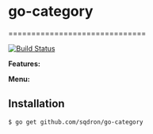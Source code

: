 # go-category

==============================

[![Build Status](https://travis-ci.org/sqdron/go-category.svg?branch=develop)](https://travis-ci.org/sqdron/go-category?branch=develop)

**Features:**


**Menu:**


Installation
------------

	$ go get github.com/sqdron/go-category
